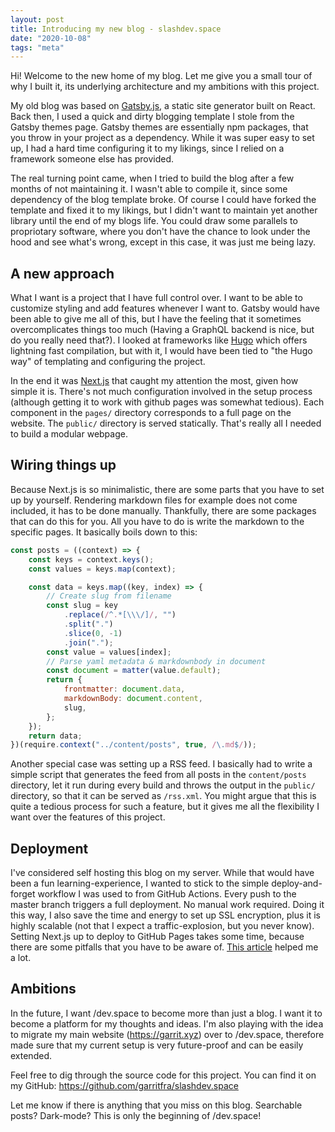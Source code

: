 ```yaml
---
layout: post
title: Introducing my new blog - slashdev.space
date: "2020-10-08"
tags: "meta"
---
```


Hi! Welcome to the new home of my blog. Let me give you a small tour of why I built it, its underlying architecture and my ambitions with this project.

My old blog was based on [Gatsby.js](https://www.gatsbyjs.com/), a static site generator built on React. Back then, I used a quick and dirty blogging template I stole from the Gatsby themes page. Gatsby themes are essentially npm packages, that you throw in your project as a dependency. While it was super easy to set up, I had a hard time configuring it to my likings, since I relied on a framework someone else has provided.

The real turning point came, when I tried to build the blog after a few months of not maintaining it. I wasn't able to compile it, since some dependency of the blog template broke. Of course I could have forked the template and fixed it to my likings, but I didn't want to maintain yet another library until the end of my blogs life. You could draw some parallels to propriotary software, where you don't have the chance to look under the hood and see what's wrong, except in this case, it was just me being lazy.

## A new approach

What I want is a project that I have full control over. I want to be able to customize styling and add features whenever I want to. Gatsby would have been able to give me all of this, but I have the feeling that it sometimes overcomplicates things too much (Having a GraphQL backend is nice, but do you really need that?). I looked at frameworks like [Hugo](https://gohugo.io/) which offers lightning fast compilation, but with it, I would have been tied to "the Hugo way" of templating and configuring the project.

In the end it was [Next.js](https://nextjs.org/) that caught my attention the most, given how simple it is. There's not much configuration involved in the setup process (although getting it to work with github pages was somewhat tedious). Each component in the `pages/` directory corresponds to a full page on the website. The `public/` directory is served statically. That's really all I needed to build a modular webpage.

## Wiring things up

Because Next.js is so minimalistic, there are some parts that you have to set up by yourself. Rendering markdown files for example does not come included, it has to be done manually. Thankfully, there are some packages that can do this for you. All you have to do is write the markdown to the specific pages. It basically boils down to this:

```js
const posts = ((context) => {
	const keys = context.keys();
	const values = keys.map(context);

	const data = keys.map((key, index) => {
		// Create slug from filename
		const slug = key
			.replace(/^.*[\\\/]/, "")
			.split(".")
			.slice(0, -1)
			.join(".");
		const value = values[index];
		// Parse yaml metadata & markdownbody in document
		const document = matter(value.default);
		return {
			frontmatter: document.data,
			markdownBody: document.content,
			slug,
		};
	});
	return data;
})(require.context("../content/posts", true, /\.md$/));
```

Another special case was setting up a RSS feed. I basically had to write a simple script that generates the feed from all posts in the `content/posts` directory, let it run during every build and throws the output in the `public/` directory, so that it can be served as `/rss.xml`. You might argue that this is quite a tedious process for such a feature, but it gives me all the flexibility I want over the features of this project.

## Deployment

I've considered self hosting this blog on my server. While that would have been a fun learning-experience, I wanted to stick to the simple deploy-and-forget workflow I was used to from GitHub Actions. Every push to the master branch triggers a full deployment. No manual work required. Doing it this way, I also save the time and energy to set up SSL encryption, plus it is highly scalable (not that I expect a traffic-explosion, but you never know). Setting Next.js up to deploy to GitHub Pages takes some time, because there are some pitfalls that you have to be aware of. [This article](https://dev.to/jameswallis/deploying-a-next-js-app-to-github-pages-24pn) helped me a lot.

## Ambitions

In the future, I want /dev.space to become more than just a blog. I want it to become a platform for my thoughts and ideas. I'm also playing with the idea to migrate my main website (https://garrit.xyz) over to /dev.space, therefore made sure that my current setup is very future-proof and can be easily extended.

Feel free to dig through the source code for this project. You can find it on my GitHub: https://github.com/garritfra/slashdev.space

Let me know if there is anything that you miss on this blog. Searchable posts? Dark-mode? This is only the beginning of /dev.space!
